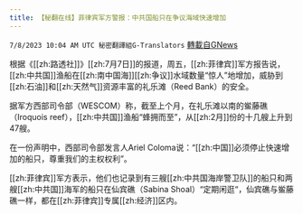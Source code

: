 ```yaml
---
title: 【秘翻在线】菲律宾军方警报：中共国船只在争议海域快速增加
---
```

`7/8/2023 10:04 AM UTC 秘密翻譯組G-Translators` [轉載自GNews](https://gnews.org/articles/1446091)

根据《[[zh:路透社]]》[[zh:7月7日]]的报道，周五，[[zh:菲律宾]]军方报告说，[[zh:中共国]]渔船在[[zh:南中国海]][[zh:争议]]水域数量“惊人”地增加，威胁到[[zh:石油]]和[[zh:天然气]]资源丰富的礼乐滩（Reed Bank）的安全。

据军方西部司令部（WESCOM）称，截至上个月，在礼乐滩以南的鲎藤礁（Iroquois reef），[[zh:中共国]]渔船“蜂拥而至”，从[[zh:2月]]份的十几艘上升到47艘。

在一份声明中，西部司令部发言人Ariel Coloma说：“[[zh:中国]]必须停止快速增加的船只，尊重我们的主权权利”。

[[zh:菲律宾]]军方表示，他们也记录到有三艘[[zh:中共国海岸警卫队]]的船只和两艘[[zh:中共国]]海军的船只在仙宾礁（Sabina Shoal）“定期闲逛“，仙宾礁与鲎藤礁一样，都在[[zh:菲律宾]]专属[[zh:经济]]区内。
